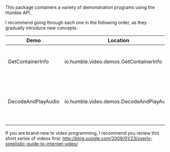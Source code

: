This package containers a variety of demonstration programs using the Humble API.

I recommend going through each one in the following order, as they gradually introduce new
concepts.

| Demo | Location | What You'll Learn |
| ------ | ---------- | ------------------- |
| GetContainerInfo | io.humble.video.demos.GetContainerInfo | How to open up a media file (Container) and query the contents of that container. |
| DecodeAndPlayAudio | io.humble.video.demos.DecodeAndPlayAudio | How to open a media file, find an audio stream, decode/uncompress the audio, and play it back on your speakers. |

If you are brand-new to video programming, I recommend you review this short series of videos first: http://blog.xuggle.com/2009/01/23/overly-simplistic-guide-to-internet-video/
